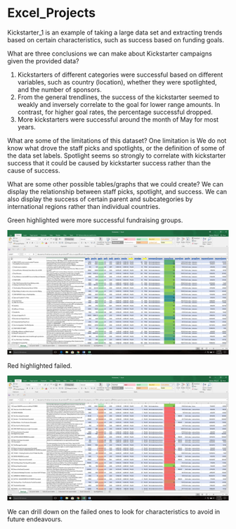 # Excel_Projects

Kickstarter_1 is an example of taking a large data set and extracting trends based on certain characteristics, such as success based on funding goals.

What are three conclusions we can make about Kickstarter campaigns given the provided data?
1.	Kickstarters of different categories were successful based on different variables, such as country (location), whether they were spotlighted, and the number of sponsors.
2.	From the general trendlines, the success of the kickstarter seemed to weakly and inversely correlate to the goal for lower range amounts. In contrast, for higher goal rates, the percentage successful dropped. 
3.	More kickstarters were successful around the month of May for most years.

What are some of the limitations of this dataset?
One limitation is We do not know what drove the staff picks and spotlights, or the definition of some of the data set labels. Spotlight seems so strongly to correlate with kickstarter success that it could be caused by kickstarter success rather than the cause of success. 

What are some other possible tables/graphs that we could create?
We can display the relationship between staff picks, spotlight, and success. We can also display the success of certain parent and subcategories by international regions rather than individual countries.

Green highlighted were more successful fundraising groups. 

![Excel_projects](kickstarter1.jpg)

Red highlighted failed. 

![Excel_projects](kickstarter2.jpg)

We can drill down on the failed ones to look for characteristics to avoid in future endeavours.



